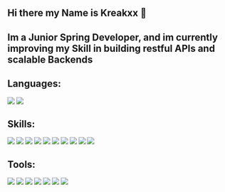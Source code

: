 ## Hi there my Name is Kreakxx 👋

## Im a Junior Spring Developer, and im currently improving my Skill in building restful APIs and scalable Backends 

## Languages:
![](https://camo.githubusercontent.com/fdf2367381e90975734099ba0a8cbdd0a5aaa606fe528a6e2a424ea4071d38be/68747470733a2f2f637573746f6d2d69636f6e2d6261646765732e6865726f6b756170702e636f6d2f62616467652f6a6176612d626c61636b2e7376673f6c6f676f3d6a617661266c6f676f436f6c6f723d7768697465267374796c653d666c61742d737175617265)
![](https://img.shields.io/badge/Typescript-black?style=flat-square&logo=Typescript)

## Skills:
![](https://camo.githubusercontent.com/f0616c5edda54792705cadd9f622bb98c78dcb6af5abb1a3fb180831e1b0038a/68747470733a2f2f696d672e736869656c64732e696f2f62616467652f737072696e672d626c61636b3f7374796c653d666c61742d737175617265266c6f676f3d737072696e67)
![](https://camo.githubusercontent.com/c96e2607db1a128e8d90096b114783a80a8299d3af70dabe11b69a831ae6b7ce/68747470733a2f2f696d672e736869656c64732e696f2f62616467652f68696265726e6174652d626c61636b3f7374796c653d666c61742d737175617265266c6f676f3d68696265726e617465)
![](https://img.shields.io/badge/React-black?style=flat-square&logo=React)
![](https://img.shields.io/badge/Selenium-black?style=flat-square&logo=Selenium)
![](https://img.shields.io/badge/Css3-black?style=flat-square&logo=Css3)
![](https://camo.githubusercontent.com/29ff29747e26e165b845fefb6d786c4431acb0038b1b83913ce96352ee627880/68747470733a2f2f696d672e736869656c64732e696f2f62616467652f68746d6c352d626c61636b3f7374796c653d666c61742d737175617265266c6f676f3d68746d6c35)
![](https://img.shields.io/badge/Keycloak-black?style=flat-square&logo=Keycloak)
![](https://img.shields.io/badge/Swing-black?style=flat-square&logo=Swing)
![](https://img.shields.io/badge/Jwt-black?style=flat-square&logo=Jwt)
![](https://img.shields.io/badge/JUnit-black?style=flat-square&logo=JUnit)

## Tools:
![](https://camo.githubusercontent.com/2394a9b35545e153482c0b8683cff56e8302c7b2dda821038efe8b563c9716e7/68747470733a2f2f696d672e736869656c64732e696f2f62616467652f7673636f64652d626c61636b3f7374796c653d666c61742d737175617265266c6f676f3d76697375616c2d73747564696f2d636f6465266c6f676f436f6c6f723d303037414343)
![](https://camo.githubusercontent.com/3c1e3f559d4025988d7b3850928daa2ab258a42a7399b5e9d7bb980b9a29dbd7/68747470733a2f2f696d672e736869656c64732e696f2f62616467652f696e74656c6c696a2d626c61636b3f7374796c653d666c61742d737175617265266c6f676f3d696e74656c6c696a2d69646561)
![](https://camo.githubusercontent.com/231de85ca1c58e714090b64d76ca62103905dbae87baaafd1b282c6e43835780/68747470733a2f2f696d672e736869656c64732e696f2f62616467652f77696e646f77732d626c61636b3f7374796c653d666c61742d737175617265266c6f676f3d77696e646f7773266c6f676f436f6c6f723d303037384436)
![](https://camo.githubusercontent.com/016735baddc15e32cfc02501e40ce18db2d4fe9f539e4c863b3156c7e53056a6/68747470733a2f2f696d672e736869656c64732e696f2f62616467652f6769746875622d626c61636b3f7374796c653d666c61742d737175617265266c6f676f3d676974687562)
![](https://camo.githubusercontent.com/497c07895629bc138cc16d685cab237416cc26264e8a5b5830ce5ba474a0f469/68747470733a2f2f696d672e736869656c64732e696f2f62616467652f6d7973716c2d626c61636b3f7374796c653d666c61742d737175617265266c6f676f3d6d7973716c)
![](https://camo.githubusercontent.com/a3a75d79eb249468237e8ea479097e0627988702f8003cfc94976e66f25f3693/68747470733a2f2f696d672e736869656c64732e696f2f62616467652f706f73746d616e2d626c61636b3f7374796c653d666c61742d737175617265266c6f676f3d706f73746d616e)
![](https://camo.githubusercontent.com/97882a7d91186d09a69bef59900058d2edcca3ef0ec9c0de30425aa26c0b57f1/68747470733a2f2f696d672e736869656c64732e696f2f62616467652f646f636b65722d626c61636b3f7374796c653d666c61742d737175617265266c6f676f3d646f636b6572)






